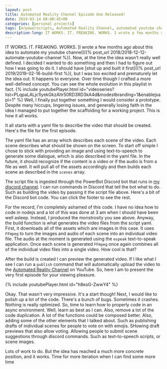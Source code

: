 ```yaml
---
layout: post
title: Automated Reality Channel Episode One Released!
date: 2019-03-14 08:00:45+00
categories: [personal projects]
tags: [mrpowerscripts, Automated Reality Channel, automated youtube channel, automating youtube channel]
description-long: IT WORKS. IT. FREAKING. WORKS. I wrote a few months ago about this idea to automate my youtube channel Now, at the time the idea wasn't really well defined. I decided I wanted to do something and then I had to figure out how I was going to do it. I should have shut up and built it first, but I was too excited and prematurely let the idea out. It happens to everyone. Over time though I crafted a more well-defined concept. You can see the whole evolution in this playlist in fact. Well, I finally put together something I would consider a prototype. Despite many hiccups, lingering issues, and generally losing faith in the idea I managed to put together the scaffolding for a working project. This is how it all works.
---
```


IT WORKS. IT. FREAKING. WORKS. [I wrote a few months ago about this idea to automate my youtube channel]({% post_url 2018/2018-12-12-automate-youtube-channel %}). Now, at the time the idea wasn't really well defined. I decided I wanted to do something and then I had to figure out how I was going to do it. I should have [shut up and built it first]({% post_url 2019/2019-02-16-build-first %}), but I was too excited and prematurely let the idea out. It happens to everyone. Over time though I crafted a more well-defined concept. You can see the whole evolution in this playlist in fact.
{% include youtubePlayer.html id="videoseries?list=PLqpaLALjc1lyekGkzAltr50RD3RD3kA4d&modestbranding=1&enablejsapi=1" %}
Well, I finally put together something I would consider a prototype. Despite many hiccups, lingering issues, and generally losing faith in the idea I managed to put together the scaffolding for a working project. This is how it all works.

It all starts with a yaml file to describe the video that should be created. Here's the file for the first episode.
<script src="https://gist-it.appspot.com/github/mrpowerscripts/automated-reality-channel/blob/master/scripts/arc-ep-1.yml?slice=0:30"></script>
The yaml file has an array which describes each scene of the video. Each scene describes what should be shown on the screen. To start off simple I chose to stick with providing an image and using text-to-speech to generate some dialogue, which is also described in the yaml file. In the future, it should recognize if the content is a video or if the audio is from a file as well. It will pull all of the assets accordingly and then builds each scene as described in the `scenes` array.

The script file is ingested through the PowerBot Discord bot that runs in [my discord channel](https:/bit.ly/mrps-discord). I can run commands in Discord that tell the bot what to do. Such as building the video by passing it the script file above. Here's a bit of the Discord bot code. You can click the footer to see the rest.
<script src="https://gist-it.appspot.com/github/MrPowerScripts/mrps-discord-powerbot/blob/master/veditor.js?slice=0:30"></script>

For the record, I'm completely ashamed of this code. I have no idea how to code in nodejs and a lot of this was done at 3 am when I should have been well asleep. Instead, I produced the monstrosity you see above. Anyway, the build function is what generates the video files from the script yaml. First, it downloads all of the assets which are images in this case. It uses `FFmpeg` to turn the images and audio of each scene into an individual video file. The audio at the moment is generated using the `espeak` text-to-speak application. Once each scene is generated `FFmpeg` once again combines all of the individual video files into a single video. How cool is that?

After the build is created I can preview the generated video. If I like what I see I can run a `publish` command that will automatically upload the video to the [Automated Reality Channel](https://bit.ly/mrps-arc) on YouTube. So, here I am to present the very first episode for your viewing pleasure.

{% include youtubePlayer.html id="h8esG-ZwwY4" %}

Okay. That wasn't very impressive. It's a start though! Next, I would like to polish up a lot of the code. There's a bunch of bugs. Sometimes it crashes. Nothing is really optimized. So, time to learn how to properly code in an async environment. Well, learn as best as I can. Also, remove a lot of the code duplication. A lot of the functions could be composed better. Also, adding some of the other elements that I talked about. Such as publishing drafts of individual scenes for people to vote on with emojis. SHowing draft previews that also allow voting. Allowing people to submit scene suggestions through discord commands. Such as text-to-speech scripts, or scene images. 

Lots of work to do. But the idea has reached a much more concrete position, and it works. Time for more iteration when I can find some more time
